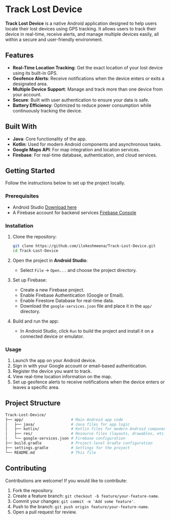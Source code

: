 # Track Lost Device

**Track Lost Device** is a native Android application designed to help users locate their lost devices using GPS tracking. It allows users to track their device in real-time, receive alerts, and manage multiple devices easily, all within a secure and user-friendly environment.

## Features

- **Real-Time Location Tracking**: Get the exact location of your lost device using its built-in GPS.
- **Geofence Alerts**: Receive notifications when the device enters or exits a designated area.
- **Multiple Device Support**: Manage and track more than one device from your account.
- **Secure**: Built with user authentication to ensure your data is safe.
- **Battery Efficiency**: Optimized to reduce power consumption while continuously tracking the device.

## Built With

- **Java**: Core functionality of the app.
- **Kotlin**: Used for modern Android components and asynchronous tasks.
- **Google Maps API**: For map integration and location services.
- **Firebase**: For real-time database, authentication, and cloud services.

## Getting Started

Follow the instructions below to set up the project locally.

### Prerequisites

- Android Studio [Download here](https://developer.android.com/studio)
- A Firebase account for backend services [Firebase Console](https://console.firebase.google.com)

### Installation

1. Clone the repository:
   ```bash
   git clone https://github.com/ilokeshmeena/Track-Lost-Device.git
   cd Track-Lost-Device
   ```

2. Open the project in **Android Studio**:
   - Select `File` -> `Open...` and choose the project directory.

3. Set up Firebase:
   - Create a new Firebase project.
   - Enable Firebase Authentication (Google or Email).
   - Enable Firestore Database for real-time data.
   - Download the `google-services.json` file and place it in the `app/` directory.

4. Build and run the app:
   - In Android Studio, click `Run` to build the project and install it on a connected device or emulator.

### Usage

1. Launch the app on your Android device.
2. Sign in with your Google account or email-based authentication.
3. Register the device you want to track.
4. View real-time location information on the map.
5. Set up geofence alerts to receive notifications when the device enters or leaves a specific area.

## Project Structure

```bash
Track-Lost-Device/
├── app/                     # Main Android app code
│   ├── java/                # Java files for app logic
│   ├── kotlin/              # Kotlin files for modern Android components
│   ├── res/                 # Resource files (layouts, drawables, etc.)
│   └── google-services.json # Firebase configuration
├── build.gradle             # Project-level Gradle configuration
├── settings.gradle          # Settings for the project
└── README.md                # This file
```

## Contributing

Contributions are welcome! If you would like to contribute:

1. Fork the repository.
2. Create a feature branch: `git checkout -b feature/your-feature-name`.
3. Commit your changes: `git commit -m 'Add some feature'`.
4. Push to the branch: `git push origin feature/your-feature-name`.
5. Open a pull request for review.

